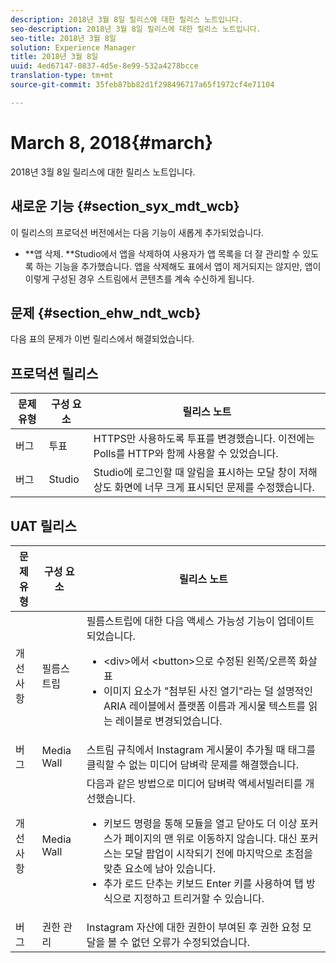 ```yaml
---
description: 2018년 3월 8일 릴리스에 대한 릴리스 노트입니다.
seo-description: 2018년 3월 8일 릴리스에 대한 릴리스 노트입니다.
seo-title: 2018년 3월 8일
solution: Experience Manager
title: 2018년 3월 8일
uuid: 4ed67147-0837-4d5e-8e99-532a4278bcce
translation-type: tm+mt
source-git-commit: 35feb87bb82d1f298496717a65f1972cf4e71104

---
```



# March 8, 2018{#march}

2018년 3월 8일 릴리스에 대한 릴리스 노트입니다.

## 새로운 기능 {#section_syx_mdt_wcb}

이 릴리스의 프로덕션 버전에서는 다음 기능이 새롭게 추가되었습니다.

* **앱 삭제. **Studio에서 앱을 삭제하여 사용자가 앱 목록을 더 잘 관리할 수 있도록 하는 기능을 추가했습니다. 앱을 삭제해도 표에서 앱이 제거되지는 않지만, 앱이 이렇게 구성된 경우 스트림에서 콘텐츠를 계속 수신하게 됩니다.

## 문제 {#section_ehw_ndt_wcb}

다음 표의 문제가 이번 릴리스에서 해결되었습니다.

## 프로덕션 릴리스

| **문제 유형** | **구성 요소** | **릴리스 노트** |
|---|---|---|
| 버그 | 투표 | HTTPS만 사용하도록 투표를 변경했습니다. 이전에는 Polls를 HTTP와 함께 사용할 수 있었습니다. |
| 버그 | Studio | Studio에 로그인할 때 알림을 표시하는 모달 창이 저해상도 화면에 너무 크게 표시되던 문제를 수정했습니다. |

## UAT 릴리스

| 문제 유형 | 구성 요소 | 릴리스 노트 |
|--- |--- |--- |
| 개선 사항 | 필름스트립 | 필름스트립에 대한 다음 액세스 가능성 기능이 업데이트되었습니다. <br><ul><li>&lt;div&gt;에서 &lt;button&gt;으로 수정된 왼쪽/오른쪽 화살표 </li><li>이미지 요소가 "첨부된 사진 열기"라는 덜 설명적인 ARIA 레이블에서 플랫폼 이름과 게시물 텍스트를 읽는 레이블로 변경되었습니다.</li></ul> |
| 버그 | Media Wall | 스트림 규칙에서 Instagram 게시물이 추가될 때 태그를 클릭할 수 없는 미디어 담벼락 문제를 해결했습니다. |
| 개선 사항 | Media Wall | 다음과 같은 방법으로 미디어 담벼락 액세서빌러티를 개선했습니다. <br><ul><li>키보드 명령을 통해 모듈을 열고 닫아도 더 이상 포커스가 페이지의 맨 위로 이동하지 않습니다. 대신 포커스는 모달 팝업이 시작되기 전에 마지막으로 초점을 맞춘 요소에 남아 있습니다.</li><li>추가 로드 단추는 키보드 Enter 키를 사용하여 탭 방식으로 지정하고 트리거할 수 있습니다.</li></ul> |
| 버그 | 권한 관리 | Instagram 자산에 대한 권한이 부여된 후 권한 요청 모달을 볼 수 없던 오류가 수정되었습니다. |

